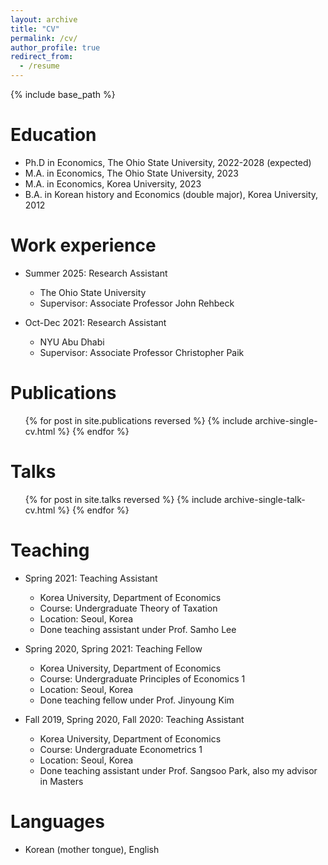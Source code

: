 ```yaml
---
layout: archive
title: "CV"
permalink: /cv/
author_profile: true
redirect_from:
  - /resume
---
```


{% include base_path %}

Education
======
* Ph.D in Economics, The Ohio State University, 2022-2028 (expected)
* M.A. in Economics, The Ohio State University, 2023
* M.A. in Economics, Korea University, 2023
* B.A. in Korean history and Economics (double major), Korea University, 2012

Work experience
======
* Summer 2025: Research Assistant
  * The Ohio State University
  * Supervisor: Associate Professor John Rehbeck

* Oct-Dec 2021: Research Assistant
  * NYU Abu Dhabi
  * Supervisor: Associate Professor Christopher Paik


  
Publications
======
  <ul>{% for post in site.publications reversed %}
    {% include archive-single-cv.html %}
  {% endfor %}</ul>
  
Talks
======
  <ul>{% for post in site.talks reversed %}
    {% include archive-single-talk-cv.html  %}
  {% endfor %}</ul>
  
Teaching
======
* Spring 2021: Teaching Assistant
  * Korea University, Department of Economics
  * Course: Undergraduate Theory of Taxation
  * Location: Seoul, Korea
  * Done teaching assistant under Prof. Samho Lee

* Spring 2020, Spring 2021: Teaching Fellow
  * Korea University, Department of Economics
  * Course: Undergraduate Principles of Economics 1
  * Location: Seoul, Korea
  * Done teaching fellow under Prof. Jinyoung Kim

* Fall 2019, Spring 2020, Fall 2020: Teaching Assistant
  * Korea University, Department of Economics
  * Course: Undergraduate Econometrics 1
  * Location: Seoul, Korea
  * Done teaching assistant under Prof. Sangsoo Park, also my advisor in Masters
  
  <!-- You can also add manual entries if needed:
  * Spring 2023: Graduate Teaching Assistant
    * The Ohio State University
    * Course: ECON 2001.01 - Principles of Microeconomics
    * Duties: Led weekly recitation sections, graded assignments and exams, held office hours

  * Fall 2022: Graduate Teaching Assistant
    * The Ohio State University
    * Course: ECON 4001.01 - Intermediate Microeconomic Theory
    * Duties: Assisted professor with course materials, graded problem sets
  -->

Languages
======
* Korean (mother tongue), English
  
